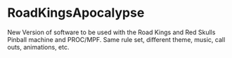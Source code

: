 # RoadKingsApocalypse
New Version of software to be used with the Road Kings and Red Skulls Pinball machine and PROC/MPF.  Same rule set, different theme, music, call outs, animations, etc. 
